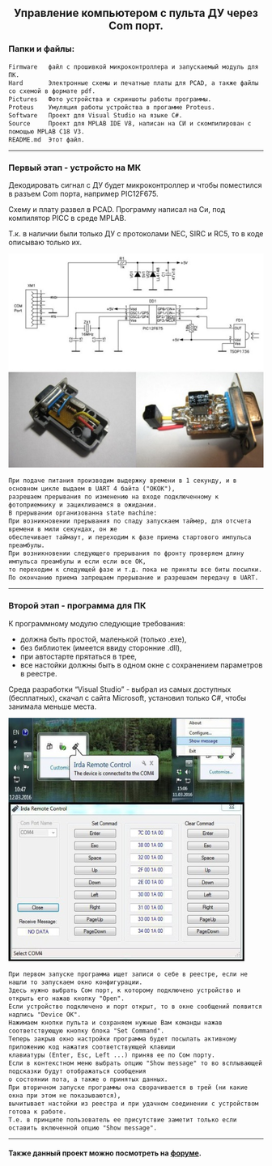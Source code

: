 <h2 align="center">Управление компьютером с пульта ДУ через Com порт.</h2>

### Папки и файлы:

    Firmware   файл с прошивкой микроконтроллера и запускаемый модуль для ПК.
    Hard       Электронные схемы и печатные платы для PCAD, а также файлы со схемой в формате pdf.
    Pictures   Фото устройства и скриншоты работы программы.
    Proteus    Умуляция работы устройства в прогамме Proteus.
    Software   Проект для Visual Studio на языке С#.
    Source     Проект для MPLAB IDE V8, написан на СИ и скомпилирован с помощью MPLAB C18 V3.
    README.md  Этот файл.
---
### Первый этап - устройсто на МК

Декодировать сигнал с ДУ будет микроконтроллер и чтобы поместился в разъем Com порта, например PIC12F675.

Схему и плату развел в PCAD. Программу написал на Си, под компилятор PICC в среде MPLAB.

Т.к. в наличии были только ДУ с протоколами NEC, SIRC и RC5, то в коде описываю только их.

![hard](https://github.com/nva1773/Irda-To-Uart/blob/master/Pictures/Hard.jpeg)

```
При подаче питания производим выдержку времени в 1 секунду, и в основном цикле выдаем в UART 4 байта ("OKOK"),
разрешаем прерывания по изменению на входе подключенному к фотоприемнику и зацикливаемся в ожидании.
В прерывании организованна state machine:
При возникновении прерывания по спаду запускаем таймер, для отсчета времени в мили секундах, он же 
обеспечивает таймаут, и переходим к фазе приема стартового импульса преамбулы.
При возникновении следующего прерывания по фронту проверяем длину импульса преамбулы и если если все ОК,
то переходим к следующей фазе и т.д. пока не приняты все биты посылки.
По окончанию приема запрещаем прерывание и разрешаем передачу в UART.
```
---
### Второй этап - программа для ПК

К программному модулю следующие требования:

- должна быть простой, маленькой (только .exe),
- без библиотек (имеется ввиду сторонние .dll),
- при автостарте прятаться в трее,
- все настойки должны быть в одном окне с сохранением параметров в реестре.

Среда разработки “Visual Studio” - выбрал из самых доступных (бесплатных), скачал c сайта Microsoft,
установил только С#, чтобы занимала меньше места.

![soft](https://github.com/nva1773/Irda-To-Uart/blob/master/Pictures/Soft.jpeg)

```
При первом запуске программа ищет записи о себе в реестре, если не нашли то запускаем окно конфигурации.
Здесь нужно выбрать Сом порт, к которому подключено устройство и открыть его нажав кнопку "Open". 
Если устройство подключено и порт открыт, то в окне сообщений появится надпись "Device OK".
Нажимаем кнопки пульта и сохраняем нужные Вам команды нажав соответствующую кнопку блока "Set Command".
Теперь закрыв окно настройки программа будет посылать активному приложению код нажатия соответствующей клавиши 
клавиатуры (Enter, Esc, Left ...) приняв ее по Сом порту.
Если в контекстном меню выбрать опцию "Show message" то во всплывающей подсказки будут отображаться сообщения
о состоянии пота, а также о принятых данных.
При вторичном запуске программы она сворачивается в трей (ни какие окна при этом не показываются),
вычитывает настойки из реестра и при удачном соединении с устройством готова к работе.
Т.е. в принципе пользователь ее присутствие заметит только если оставить включенной опцию "Show message".
```
---
#### Также данный проект можно посмотреть на [форуме](http://forum.easyelectronics.ru/viewtopic.php?f=16&t=25608).
